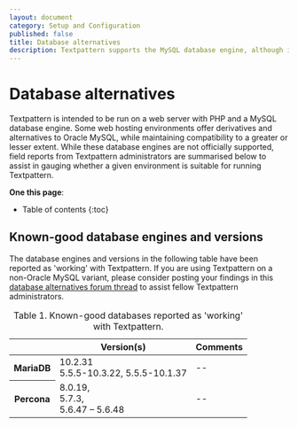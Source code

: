 ```yaml
---
layout: document
category: Setup and Configuration
published: false
title: Database alternatives
description: Textpattern supports the MySQL database engine, although it is reported to run on engines from other vendors. This article summarises various field reports from Textpattern administrators on databases and their versions.
---
```


# Database alternatives

Textpattern is intended to be run on a web server with PHP and a MySQL database engine. Some web hosting environments offer derivatives and alternatives to Oracle MySQL, while maintaining compatibility to a greater or lesser extent. While these database engines are not officially supported, field reports from Textpattern administrators are summarised below to assist in gauging whether a given environment is suitable for running Textpattern.

**One this page**:

* Table of contents
{:toc}

## Known-good database engines and versions

The database engines and versions in the following table have been reported as 'working' with Textpattern. If you are using Textpattern on a non-Oracle MySQL variant, please consider posting your findings in this [database alternatives forum thread](https://forum.textpattern.com/viewtopic.php?id=50752) to assist fellow Textpattern administrators.

<div class="tabular-data" itemscope itemtype="https://schema.org/Table"><table>
<caption>Table 1. Known-good databases reported as 'working' with Textpattern.</caption>
<thead><tr>
<th scope="col"></th>
<th scope="col">Version(s)</th>
<th scope="col">Comments</th>
</tr></thead>
<tbody>
<tr>
<th scope="row">MariaDB</th>
<td>10.2.31<br>5.5.5-10.3.22, 5.5.5-10.1.37</td>
<td>--</td>
</tr>
<tr>
<th scope="row">Percona</th>
<td>8.0.19,<br>5.7.3,<br>5.6.47 – 5.6.48</td>
<td>--</td>
</tr>
</tbody>
</table></div>
